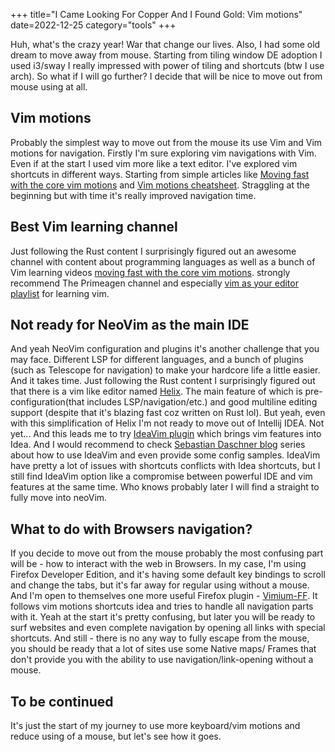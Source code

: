 +++
title="I Came Looking For Copper And I Found Gold: Vim motions"
date=2022-12-25
category="tools"
+++

Huh, what's the crazy year! War that change our lives. Also, I had some old dream to move away from mouse.
Starting from tiling window DE adoption I used i3/sway I really impressed with power of tiling and shortcuts
(btw I use arch). So what if I will go further? I decide that will be nice to move out from mouse using at all.


## Vim motions

Probably the simplest way to move out from the mouse its use Vim and Vim motions for navigation. Firstly I'm sure exploring vim navigations with Vim. Even if at the start I used vim more like a text editor. I've explored vim shortcuts in different ways. Starting from simple articles like [Moving fast with the core vim motions](https://www.barbarianmeetscoding.com/boost-your-coding-fu-with-vscode-and-vim/moving-blazingly-fast-with-the-core-vim-motions/) and [Vim motions cheatsheet](https://www.barbarianmeetscoding.com/boost-your-coding-fu-with-vscode-and-vim/cheatsheet). Straggling at the beginning but with time it's really improved navigation time.


## Best Vim learning channel

Just following the Rust content I surprisingly figured out an awesome channel with content about programming languages 
as well as a bunch of Vim learning videos [moving fast with the core vim motions](https://www.youtube.com/@theprimeagen).
strongly recommend The Primeagen channel and especially [vim as your editor playlist](https://www.youtube.com/watch?v=x6ar2rmb5te&list=plm323lc7isw_wuxqmkx_xxntjc_hjbq7r) for learning vim.


## Not ready for NeoVim as the main IDE

And yeah NeoVim configuration and plugins it's another challenge that you may face. Different LSP for different languages,
and a bunch of plugins (such as Telescope for navigation) to make your hardcore life a little easier. And it takes time.
Just following the Rust content I surprisingly figured out that there is a vim like editor named [Helix](https://helix-editor.com/).
The main feature of which is pre-configuration(that includes LSP/navigation/etc.) and good multiline editing support
(despite that it's blazing fast coz written on Rust lol). But yeah, even with this simplification of Helix I'm not ready to
move out of Intellij IDEA. Not yet...
And this leads me to try [IdeaVim plugin](https://plugins.jetbrains.com/plugin/164-ideavim) which brings vim features into
Idea. And I would recommend to check [Sebastian Daschner blog](https://blog.sebastian-daschner.com/entries/my-favorite-ideavim-features)
series about how to use IdeaVim and even provide some config samples. IdeaVim have pretty a lot of issues with shortcuts
conflicts with Idea shortcuts, but I still find IdeaVim option like a compromise between powerful IDE and vim features 
at the same time. Who knows probably later I will find a straight to fully move into neoVim.


## What to do with Browsers navigation?

If you decide to move out from the mouse probably the most confusing part will be - how to interact with the web in Browsers.
In my case, I'm using Firefox Developer Edition, and it's having some default key bindings to scroll and change the tabs, but
it's far away for regular using without a mouse. And I'm open to themselves one more useful Firefox plugin - 
[Vimium-FF](https://addons.mozilla.org/ru/firefox/addon/vimium-ff/). It follows vim motions shortcuts idea and tries to handle
all navigation parts with it. Yeah at the start it's pretty confusing, but later you will be ready to surf websites and 
even complete navigation by opening all links with special shortcuts. And still - there is no any way to fully escape 
from the mouse, you should be ready that a lot of sites use some Native maps/ Frames that don't provide you with the ability to
use navigation/link-opening without a mouse.


## To be continued

It's just the start of my journey to use more keyboard/vim motions and reduce using of a mouse, but let's see how it goes.

